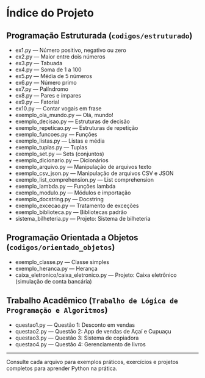 # Índice do Projeto

## Programação Estruturada (`codigos/estruturado`)
- ex1.py — Número positivo, negativo ou zero
- ex2.py — Maior entre dois números
- ex3.py — Tabuada
- ex4.py — Soma de 1 a 100
- ex5.py — Média de 5 números
- ex6.py — Número primo
- ex7.py — Palíndromo
- ex8.py — Pares e ímpares
- ex9.py — Fatorial
- ex10.py — Contar vogais em frase
- exemplo_ola_mundo.py — Olá, mundo!
- exemplo_decisao.py — Estruturas de decisão
- exemplo_repeticao.py — Estruturas de repetição
- exemplo_funcoes.py — Funções
- exemplo_listas.py — Listas e média
- exemplo_tuplas.py — Tuplas
- exemplo_set.py — Sets (conjuntos)
- exemplo_dicionario.py — Dicionários
- exemplo_arquivo.py — Manipulação de arquivos texto
- exemplo_csv_json.py — Manipulação de arquivos CSV e JSON
- exemplo_list_comprehension.py — List comprehension
- exemplo_lambda.py — Funções lambda
- exemplo_modulo.py — Módulos e importação
- exemplo_docstring.py — Docstring
- exemplo_excecao.py — Tratamento de exceções
- exemplo_biblioteca.py — Bibliotecas padrão
- sistema_bilheteria.py — Projeto: Sistema de bilheteria

## Programação Orientada a Objetos (`codigos/orientado_objetos`)
- exemplo_classe.py — Classe simples
- exemplo_heranca.py — Herança
- caixa_eletronico/caixa_eletronico.py — Projeto: Caixa eletrônico (simulação de conta bancária)

## Trabalho Acadêmico (`Trabalho de Lógica de Programação e Algoritmos`)
- questao1.py — Questão 1: Desconto em vendas
- questao2.py — Questão 2: App de vendas de Açaí e Cupuaçu
- questao3.py — Questão 3: Sistema de copiadora
- questao4.py — Questão 4: Gerenciamento de livros

---

Consulte cada arquivo para exemplos práticos, exercícios e projetos completos para aprender Python na prática.
